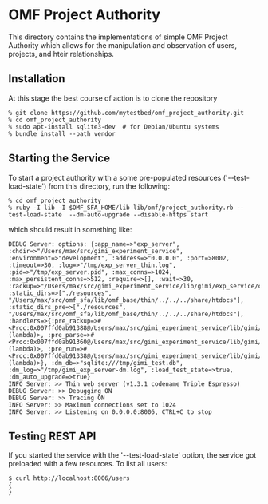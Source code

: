 
OMF Project Authority
=====================

This directory contains the implementations of simple OMF Project Authority which 
allows for the manipulation and observation of users, projects, and hteir relationships.

Installation
------------

At this stage the best course of action is to clone the repository

    % git clone https://github.com/mytestbed/omf_project_authority.git
    % cd omf_project_authority
    % sudo apt-install sqlite3-dev  # for Debian/Ubuntu systems
    % bundle install --path vendor
    
Starting the Service
--------------------

To start a project authority with a some pre-populated resources ('--test-load-state') from this directory, run the following:

    % cd omf_project_authority
    % ruby -I lib -I $OMF_SFA_HOME/lib lib/omf/project_authority.rb --test-load-state  --dm-auto-upgrade --disable-https start
    
which should result in something like:

    DEBUG Server: options: {:app_name=>"exp_server", :chdir=>"/Users/max/src/gimi_experiment_service", :environment=>"development", :address=>"0.0.0.0", :port=>8002, :timeout=>30, :log=>"/tmp/exp_server_thin.log", :pid=>"/tmp/exp_server.pid", :max_conns=>1024, :max_persistent_conns=>512, :require=>[], :wait=>30, :rackup=>"/Users/max/src/gimi_experiment_service/lib/gimi/exp_service/config.ru", :static_dirs=>["./resources", "/Users/max/src/omf_sfa/lib/omf_base/thin/../../../share/htdocs"], :static_dirs_pre=>["./resources", "/Users/max/src/omf_sfa/lib/omf_base/thin/../../../share/htdocs"], :handlers=>{:pre_rackup=>#<Proc:0x007ffd0ab91388@/Users/max/src/gimi_experiment_service/lib/gimi/exp_service/server.rb:83 (lambda)>, :pre_parse=>#<Proc:0x007ffd0ab91360@/Users/max/src/gimi_experiment_service/lib/gimi/exp_service/server.rb:85 (lambda)>, :pre_run=>#<Proc:0x007ffd0ab91338@/Users/max/src/gimi_experiment_service/lib/gimi/exp_service/server.rb:94 (lambda)>}, :dm_db=>"sqlite:///tmp/gimi_test.db", :dm_log=>"/tmp/gimi_exp_server-dm.log", :load_test_state=>true, :dm_auto_upgrade=>true}
    INFO Server: >> Thin web server (v1.3.1 codename Triple Espresso)
    DEBUG Server: >> Debugging ON
    DEBUG Server: >> Tracing ON
    INFO Server: >> Maximum connections set to 1024
    INFO Server: >> Listening on 0.0.0.0:8006, CTRL+C to stop
    

Testing REST API
----------------

If you started the service with the '--test-load-state' option, the service got preloaded with a few
resources. To list all users:

    $ curl http://localhost:8006/users
    {
    }
    
